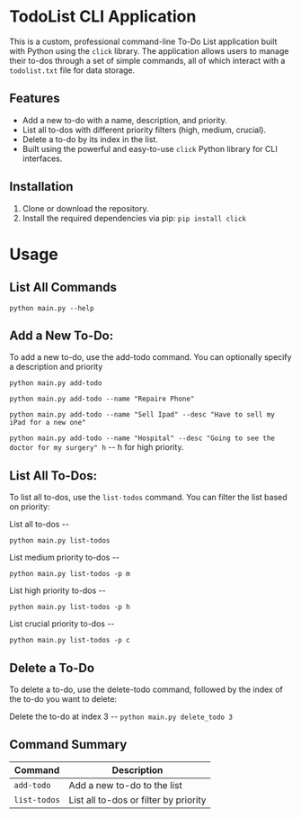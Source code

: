 # TodoList CLI Application

This is a custom, professional command-line To-Do List application built with Python using the `click` library. The application allows users to manage their to-dos through a set of simple commands, all of which interact with a `todolist.txt` file for data storage.

## Features
* Add a new to-do with a name, description, and priority.
* List all to-dos with different priority filters (high, medium, crucial).
* Delete a to-do by its index in the list.
* Built using the powerful and easy-to-use `click` Python library for CLI interfaces.

## Installation
1. Clone or download the repository.
2. Install the required dependencies via pip: 
    `pip install click`


# Usage

## List All Commands

`python main.py --help`

## Add a New To-Do:
To add a new to-do, use the add-todo command. You can optionally specify a description and priority

`python main.py add-todo`

`python main.py add-todo --name "Repaire Phone"`

`python main.py add-todo --name "Sell Ipad" --desc "Have to sell my iPad for a new one"`

`python main.py add-todo --name "Hospital" --desc "Going to see the doctor for my surgery" h` -- h for high priority.


## List All To-Dos:
To list all to-dos, use the `list-todos` command. You can filter the list based on priority: 

 List all to-dos --

`python main.py list-todos`

 List medium priority to-dos --

`python main.py list-todos -p m` 

List high priority to-dos --

`python main.py list-todos -p h`

List crucial priority to-dos --

`python main.py list-todos -p c`


## Delete a To-Do
To delete a to-do, use the delete-todo command, followed by the index of the to-do you want to delete:

Delete the to-do at index 3 --
`python main.py delete_todo 3` 

## Command Summary
|   Command   |       Description            |
| ------------| ---------------------------- |
| `add-todo`  | Add a new to-do to the list |
| `list-todos`| List all to-dos or filter by priority